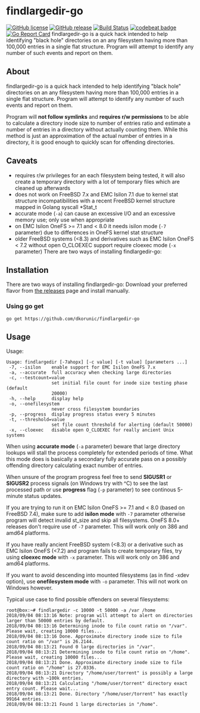 # findlargedir-go

[![GitHub license](https://img.shields.io/github/license/dkorunic/findlargedir-go-go.svg)](https://github.com/dkorunic/findlargedir-go-go/blob/master/LICENSE.txt)
[![GitHub release](https://img.shields.io/github/release/dkorunic/findlargedir-go-go.svg)](https://github.com/dkorunic/findlargedir-go-go/releases/latest)
[![Build Status](https://travis-ci.org/dkorunic/findlargedir-go.svg)](https://travis-ci.org/dkorunic/findlargedir-go)
[![codebeat badge](https://codebeat.co/badges/fe5a10d1-8727-4da7-ae99-c0f4a91b99b5)](https://codebeat.co/projects/github-com-dkorunic-findlargedir-go-master)
[![Go Report Card](https://goreportcard.com/badge/github.com/dkorunic/findlargedir-go)](https://goreportcard.com/report/github.com/dkorunic/findlargedir-go)
findlargedir-go is a quick hack intended to help identifying "black hole" directories on an any filesystem having more than 100,000 entries in a single flat structure. Program will attempt to identify any number of such events and report on them.

## About

findlargedir-go is a quick hack intended to help identifying "black hole" directories on an any filesystem having more than 100,000 entries in a single flat structure. Program will attempt to identify any number of such events and report on them.

Program will **not follow symlinks** and **requires r/w permissions** to be able to calculate a directory inode size to number of entries ratio and estimate a number of entries in a directory without actually counting them. While this method is just an approximation of the actual number of entries in a directory, it is good enough to quickly scan for offending directories.

## Caveats

- requires r/w privileges for an each filesystem being tested, it will also create a temporary directory with a lot of temporary files which are cleaned up afterwards
- does not work on FreeBSD 7.x and EMC Isilon 7.1 due to kernel stat structure incompatibilities with a recent FreeBSD kernel structure mapped in Golang syscall \*Stat_t
- accurate mode (`-a`) can cause an excessive I/O and an excessive memory use; only use when appropriate
- on EMC Isilon OneFS >= 7.1 and < 8.0 it needs isilon mode (`-7` parameter) due to differences in OneFS kernel stat structure
- older FreeBSD systems (<8.3) and derivatives such as EMC Isilon OneFS < 7.2 without open O_CLOEXEC support require cloexec mode (`-x` parameter)
  There are two ways of installing findlargedir-go:

## Installation

There are two ways of installing findlargedir-go:
Download your preferred flavor from [the releases](https://github.com/dkorunic/findlargedir-go/releases/latest) page and install manually.


### Using go get

```shell
go get https://github.com/dkorunic/findlargedir-go
```

## Usage

Usage:

```shell
Usage: findlargedir [-7ahopx] [-c value] [-t value] [parameters ...]
 -7, --isilon    enable support for EMC Isilon OneFS 7.x
 -a, --accurate  full accuracy when checking large directories
 -c, --testcount=value
                 set initial file count for inode size testing phase (default
                 20000)
 -h, --help      display help
 -o, --onefilesystem
                 never cross filesystem boundaries
 -p, --progress  display progress status every 5 minutes
 -t, --threshold=value
                 set file count threshold for alerting (default 50000)
 -x, --cloexec   disable open O_CLOEXEC for really ancient Unix systems
```

When using **accurate mode** (`-a` parameter) beware that large directory lookups will stall the process completely for extended periods of time. What this mode does is basically a secondary fully accurate pass on a possibly offending directory calculating exact number of entries.

When unsure of the program progress feel free to send **SIGUSR1** or **SIGUSR2** process signals (on Windows try with ^C) to see the last processed path or use **progress** flag (`-p` parameter) to see continous 5-minute status updates.

If you are trying to run it on EMC Isilon OneFS >= 7.1 and < 8.0 (based on FreeBSD 7.4), make sure to add **isilon mode** with `-7` parameter otherwise program will detect invalid st_size and skip all filesystems. OneFS 8.0+ releases don't require use of `-7` parameter. This will work only on 386 and amd64 platforms.

If you have really ancient FreeBSD system (<8.3) or a derivative such as EMC Isilon OneFS (<7.2) and program fails to create temporary files, try using **cloexec mode** with `-x` parameter. This will work only on 386 and amd64 platforms.

If you want to avoid descending into mounted filesystems (as in find -xdev option), use **onefilesystem mode** with `-o` parameter. This will not work on Windows however.

Typical use case to find possible offenders on several filesystems:

```shell
root@box:~# findlargedir -c 10000 -t 50000 -a /var /home
2018/09/04 08:13:16 Note: program will attempt to alert on directories larger than 50000 entries by default.
2018/09/04 08:13:16 Determining inode to file count ratio on "/var". Please wait, creating 10000 files...
2018/09/04 08:13:16 Done. Approximate directory inode size to file count ratio on "/var" is 26.2144.
2018/09/04 08:13:21 Found 0 large directories in "/var".
2018/09/04 08:13:21 Determining inode to file count ratio on "/home". Please wait, creating 10000 files...
2018/09/04 08:13:21 Done. Approximate directory inode size to file count ratio on "/home" is 27.0336.
2018/09/04 08:13:21 Directory "/home/user/torrent" is possibly a large directory with ~100k entries.
2018/09/04 08:13:21 Calculating "/home/user/torrent" directory exact entry count. Please wait...
2018/09/04 08:13:21 Done. Directory "/home/user/torrent" has exactly 99164 entries.
2018/09/04 08:13:21 Found 1 large directories in "/home".
```
